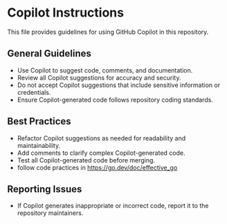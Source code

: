 # Copilot Instructions

This file provides guidelines for using GitHub Copilot in this repository.

## General Guidelines

- Use Copilot to suggest code, comments, and documentation.
- Review all Copilot suggestions for accuracy and security.
- Do not accept Copilot suggestions that include sensitive information or credentials.
- Ensure Copilot-generated code follows repository coding standards.

## Best Practices

- Refactor Copilot suggestions as needed for readability and maintainability.
- Add comments to clarify complex Copilot-generated code.
- Test all Copilot-generated code before merging.
- follow code practices in https://go.dev/doc/effective_go

## Reporting Issues

- If Copilot generates inappropriate or incorrect code, report it to the repository maintainers.